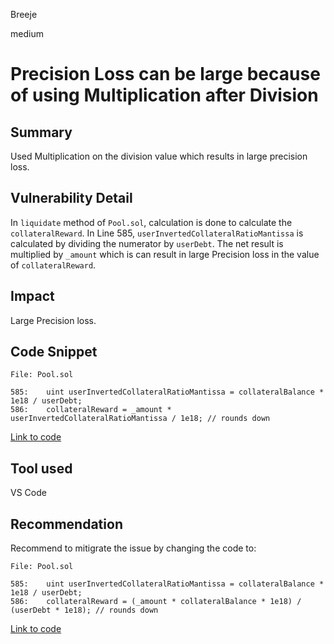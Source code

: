 Breeje

medium

# Precision Loss can be large because of using Multiplication after Division

## Summary

Used Multiplication on the division value which results in large precision loss.

## Vulnerability Detail

In `liquidate` method of `Pool.sol`, calculation is done to calculate the `collateralReward`. In Line 585, `userInvertedCollateralRatioMantissa` is calculated by dividing the numerator by `userDebt`. The net result is multiplied by `_amount` which is can result in large Precision loss in the value of `collateralReward`.

## Impact

Large Precision loss.

## Code Snippet

```solidity
File: Pool.sol

585:    uint userInvertedCollateralRatioMantissa = collateralBalance * 1e18 / userDebt;
586:    collateralReward = _amount * userInvertedCollateralRatioMantissa / 1e18; // rounds down

```
[Link to code](https://github.com/sherlock-audit/2023-02-surge/blob/main/surge-protocol-v1/src/Pool.sol#L585-L586)

## Tool used

VS Code

## Recommendation

Recommend to mitigrate the issue by changing the code to:

```solidity
File: Pool.sol

585:    uint userInvertedCollateralRatioMantissa = collateralBalance * 1e18 / userDebt;
586:    collateralReward = (_amount * collateralBalance * 1e18) / (userDebt * 1e18); // rounds down

```
[Link to code](https://github.com/sherlock-audit/2023-02-surge/blob/main/surge-protocol-v1/src/Pool.sol#L585-L586)